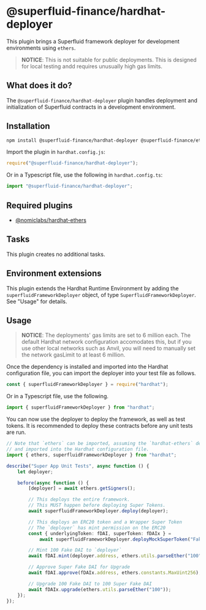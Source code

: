 # @superfluid-finance/hardhat-deployer

This plugin brings a Superfluid framework deployer for development environments using `ethers`.

> **NOTICE**: This is not suitable for public deployments.
> This is designed for local testing andd requires unusually high gas limits.

## What does it do?

The `@superfluid-finance/hardhat-deployer` plugin handles deployment and initialization of Superfluid contracts in a
development environment.

## Installation

```bash
npm install @superfluid-finance/hardhat-deployer @superfluid-finance/ethereum-contracts
```

Import the plugin in `hardhat.config.js`:

```js
require("@superfluid-finance/hardhat-deployer");
```

Or in a Typescript file, use the following in `hardhat.config.ts`:

```ts
import "@superfluid-finance/hardhat-deployer";
```

## Required plugins

-   [@nomiclabs/hardhat-ethers](https://github.com/nomiclabs/hardhat/tree/master/packages/hardhat-ethers)

## Tasks

This plugin creates no additional tasks.

## Environment extensions

This plugin extends the Hardhat Runtime Environment by adding the `superfluidFrameworkDeployer`
object, of type `SuperfluidFrameworkDeployer`. See "Usage" for details.

## Usage

> **NOTICE**: The deployments' gas limits are set to 6 million each. The default Hardhat network
> configuration accomodates this, but if you use other local networks such as Anvil, you will need to
> manually set the network gasLimit to at least 6 million.

Once the dependency is installed and imported into the Hardhat configuration file, you can import
the deployer into your test file as follows.

```js
const { superfluidFrameworkDeployer } = require("hardhat");
```

Or in a Typescript file, use the following.

```ts
import { superfluidFrameworkDeployer } from "hardhat";
```

You can now use the deployer to deploy the framework, as well as test tokens. It is recommended to
deploy these contracts before any unit tests are run.

```ts
// Note that `ethers` can be imported, assuming the `hardhat-ethers` dependency has been installed
// and imported into the Hardhat configuration file.
import { ethers, superfluidFrameworkDeployer } from "hardhat";

describe("Super App Unit Tests", async function () {
    let deployer;

    before(async function () {
        [deployer] = await ethers.getSigners();

        // This deploys the entire framework.
        // This MUST happen before deploying Super Tokens.
        await superfluidFrameworkDeployer.deploy(deployer);

        // This deploys an ERC20 token and a Wrapper Super Token
        // The `deployer` has mint permission on the ERC20
        const { underlyingToken: fDAI, superToken: fDAIx } =
            await superfluidFrameworkDeployer.deployMockSuperToken("Fake DAI", "fDAI", deployer);

        // Mint 100 Fake DAI to `deployer`
        await fDAI.mint(deployer.address, ethers.utils.parseEther("100"));

        // Approve Super Fake DAI for Upgrade
        await fDAI.approve(fDAIx.address, ethers.constants.MaxUint256);

        // Upgrade 100 Fake DAI to 100 Super Fake DAI
        await fDAIx.upgrade(ethers.utils.parseEther("100"));
    });
});
```
